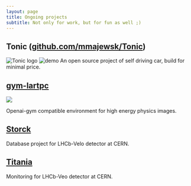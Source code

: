 ```yaml
---
layout: page
title: Ongoing projects
subtitle: Not only for work, but for fun as well ;)
---
```


## Tonic ([github.com/mmajewsk/Tonic](https://github.com/mmajewsk/Tonic))

![Tonic logo](https://i.imgur.com/fRRTeo6.png)
![demo](https://imgur.com/HAA9xJo.gif)
An open source project of self driving car, build for minimal price.

## [gym-lartpc](https://github.com/mmajewsk/gym-lartpc2d)

![](https://i.imgur.com/IyswEwy.gif)

Openai-gym compatible environment for high energy physics images.

## [Storck](https://gitlab.cern.ch/mmajewsk/storck)

Database project for LHCb-Velo detector at CERN.

## [Titania](https://gitlab.cern.ch/mmajewsk/titania)

Monitoring for LHCb-Veo detector at CERN.


